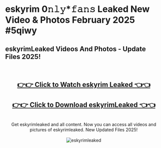 # eskyrim 0𝚗𝚕𝚢*𝚏𝚊𝚗𝚜 Leaked New Video & Photos February 2025 #5qiwy

<h2>eskyrimLeaked Videos And Photos - Update Files 2025!</h2>
<br>
<div align="center">
<h2><a href="https://mediaupload.pro?title=eskyrim&ref=11F" rel="nofollow">👉👉 Click to Watch eskyrim Leaked 👈👈</a></h2>
<h2><a href="https://mediaupload.pro?title=eskyrim&ref=11F" rel="nofollow">👉👉 Click to Download eskyrimLeaked 👈👈</a></h2>
<br>
Get eskyrimleaked and all content. Now you can access all videos and pictures of eskyrimleaked. New Updated Files 2025!
<br>
<br>
<a href="https://mediaupload.pro?title=eskyrim&ref=11F" rel="nofollow" data-target="animated-image.originalLink"><img src="https://i.ibb.co/Gkj2r4b/banner.png" alt="eskyrimleaked" style="max-width: 100%; display: inline-block;" data-target="animated-image.originalImage"></a>
</div>
<br>

